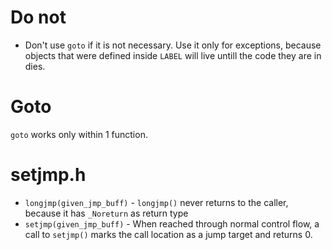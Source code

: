#                  Do not

- Don't use `goto` if it is not necessary. Use it only for exceptions, because objects that were defined inside `LABEL` will live untill the code they are in dies.

#                  Goto

`goto` works only within 1 function.

#                  setjmp.h

- `longjmp(given_jmp_buff)` - `longjmp()` never returns to the caller, because it has `_Noreturn` as return type
- `setjmp(given_jmp_buff)` - When reached through normal control flow, a call to `setjmp()` marks the call location as a jump target and returns 0.